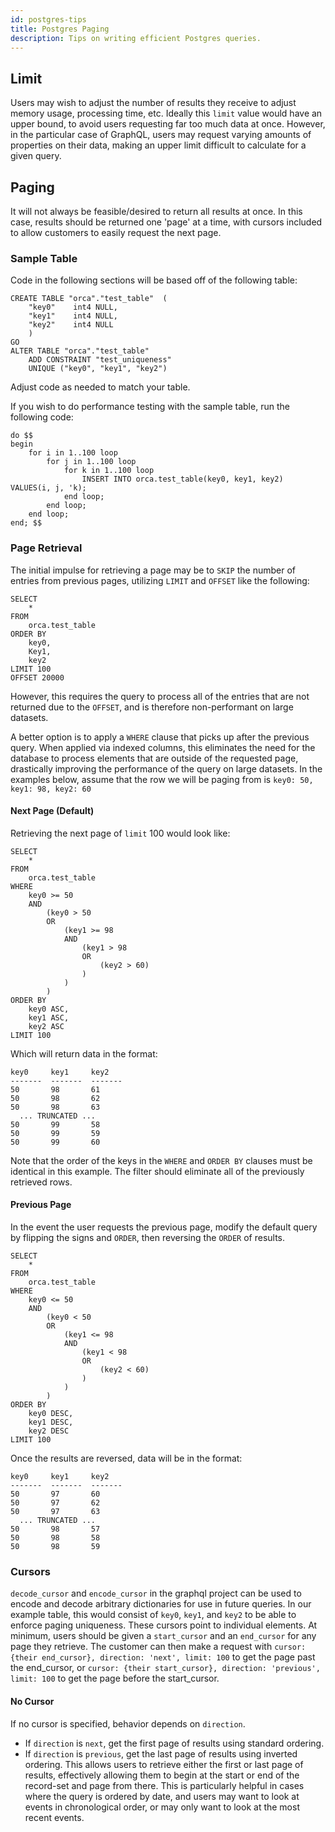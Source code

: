 ```yaml
---
id: postgres-tips
title: Postgres Paging
description: Tips on writing efficient Postgres queries.
---
```


## Limit
Users may wish to adjust the number of results they receive to adjust memory usage, processing time, etc.
Ideally this `limit` value would have an upper bound, to avoid users requesting far too much data at once.
However, in the particular case of GraphQL, users may request varying amounts of properties on their data, making an upper limit difficult to calculate for a given query.

## Paging
It will not always be feasible/desired to return all results at once.
In this case, results should be returned one 'page' at a time, with cursors included to allow customers to easily request the next page.

### Sample Table
Code in the following sections will be based off of the following table:
```
CREATE TABLE "orca"."test_table"  ( 
    "key0"    int4 NULL,
    "key1"    int4 NULL,
    "key2"    int4 NULL 
    )
GO
ALTER TABLE "orca"."test_table"
    ADD CONSTRAINT "test_uniqueness"
    UNIQUE ("key0", "key1", "key2")
```

Adjust code as needed to match your table.

If you wish to do performance testing with the sample table, run the following code:
```
do $$
begin
    for i in 1..100 loop
        for j in 1..100 loop
            for k in 1..100 loop
                INSERT INTO orca.test_table(key0, key1, key2) VALUES(i, j, 'k);
            end loop;
        end loop;
    end loop;
end; $$
```

### Page Retrieval
The initial impulse for retrieving a page may be to `SKIP` the number of entries from previous pages, utilizing `LIMIT` and `OFFSET` like the following:
```
SELECT
    *
FROM
    orca.test_table
ORDER BY 
    key0,
    Key1,
    key2
LIMIT 100
OFFSET 20000
```

However, this requires the query to process all of the entries that are not returned due to the `OFFSET`, and is therefore non-performant on large datasets.

A better option is to apply a `WHERE` clause that picks up after the previous query.
When applied via indexed columns, this eliminates the need for the database to process elements that are outside of the requested page, drastically improving the performance of the query on large datasets.
In the examples below, assume that the row we will be paging from is `key0: 50, key1: 98, key2: 60`

#### Next Page (Default)
Retrieving the next page of `limit` 100 would look like:
```
SELECT
    * 
FROM
    orca.test_table
WHERE
    key0 >= 50
    AND
        (key0 > 50
        OR
            (key1 >= 98
            AND
                (key1 > 98
                OR
                    (key2 > 60)
                )
            )
        )
ORDER BY 
    key0 ASC, 
	key1 ASC, 
	key2 ASC
LIMIT 100
```
Which will return data in the format:
```
key0     key1     key2    
-------  -------  ------- 
50       98       61      
50       98       62
50       98       63
  ... TRUNCATED ...
50       99       58      
50       99       59 
50       99       60 
```

Note that the order of the keys in the `WHERE` and `ORDER BY` clauses must be identical in this example.
The filter should eliminate all of the previously retrieved rows.

#### Previous Page
In the event the user requests the previous page, modify the default query by flipping the signs and `ORDER`, then reversing the `ORDER` of results.
```
SELECT
	* 
FROM
	orca.test_table
WHERE
	key0 <= 50
	AND
		(key0 < 50
		OR
			(key1 <= 98
			AND
				(key1 < 98
				OR
					(key2 < 60)
				)
			)
		)
ORDER BY 
	key0 DESC, 
	key1 DESC, 
	key2 DESC
LIMIT 100
```
Once the results are reversed, data will be in the format:
```
key0     key1     key2    
-------  -------  ------- 
50       97       60      
50       97       62
50       97       63
  ... TRUNCATED ...
50       98       57  
50       98       58      
50       98       59 
```

### Cursors
`decode_cursor` and `encode_cursor` in the graphql project can be used to encode and decode arbitrary dictionaries for use in future queries.
In our example table, this would consist of `key0`, `key1`, and `key2` to be able to enforce paging uniqueness.
These cursors point to individual elements.
At minimum, users should be given a `start_cursor` and an `end_cursor` for any page they retrieve.
The customer can then make a request with `cursor: {their end_cursor}, direction: 'next', limit: 100` to get the page past the end_cursor,
or `cursor: {their start_cursor}, direction: 'previous', limit: 100` to get the page before the start_cursor.

#### No Cursor
If no cursor is specified, behavior depends on `direction`.
- If `direction` is `next`, get the first page of results using standard ordering.
- If `direction` is `previous`, get the last page of results using inverted ordering.
This allows users to retrieve either the first or last page of results, effectively allowing them to begin at the start or end of the record-set and page from there.
This is particularly helpful in cases where the query is ordered by date, and users may want to look at events in chronological order, or may only want to look at the most recent events.
